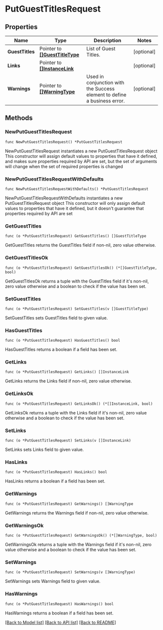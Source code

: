 # PutGuestTitlesRequest

## Properties

Name | Type | Description | Notes
------------ | ------------- | ------------- | -------------
**GuestTitles** | Pointer to [**[]GuestTitleType**](GuestTitleType.md) | List of Guest Titles. | [optional] 
**Links** | Pointer to [**[]InstanceLink**](InstanceLink.md) |  | [optional] 
**Warnings** | Pointer to [**[]WarningType**](WarningType.md) | Used in conjunction with the Success element to define a business error. | [optional] 

## Methods

### NewPutGuestTitlesRequest

`func NewPutGuestTitlesRequest() *PutGuestTitlesRequest`

NewPutGuestTitlesRequest instantiates a new PutGuestTitlesRequest object
This constructor will assign default values to properties that have it defined,
and makes sure properties required by API are set, but the set of arguments
will change when the set of required properties is changed

### NewPutGuestTitlesRequestWithDefaults

`func NewPutGuestTitlesRequestWithDefaults() *PutGuestTitlesRequest`

NewPutGuestTitlesRequestWithDefaults instantiates a new PutGuestTitlesRequest object
This constructor will only assign default values to properties that have it defined,
but it doesn't guarantee that properties required by API are set

### GetGuestTitles

`func (o *PutGuestTitlesRequest) GetGuestTitles() []GuestTitleType`

GetGuestTitles returns the GuestTitles field if non-nil, zero value otherwise.

### GetGuestTitlesOk

`func (o *PutGuestTitlesRequest) GetGuestTitlesOk() (*[]GuestTitleType, bool)`

GetGuestTitlesOk returns a tuple with the GuestTitles field if it's non-nil, zero value otherwise
and a boolean to check if the value has been set.

### SetGuestTitles

`func (o *PutGuestTitlesRequest) SetGuestTitles(v []GuestTitleType)`

SetGuestTitles sets GuestTitles field to given value.

### HasGuestTitles

`func (o *PutGuestTitlesRequest) HasGuestTitles() bool`

HasGuestTitles returns a boolean if a field has been set.

### GetLinks

`func (o *PutGuestTitlesRequest) GetLinks() []InstanceLink`

GetLinks returns the Links field if non-nil, zero value otherwise.

### GetLinksOk

`func (o *PutGuestTitlesRequest) GetLinksOk() (*[]InstanceLink, bool)`

GetLinksOk returns a tuple with the Links field if it's non-nil, zero value otherwise
and a boolean to check if the value has been set.

### SetLinks

`func (o *PutGuestTitlesRequest) SetLinks(v []InstanceLink)`

SetLinks sets Links field to given value.

### HasLinks

`func (o *PutGuestTitlesRequest) HasLinks() bool`

HasLinks returns a boolean if a field has been set.

### GetWarnings

`func (o *PutGuestTitlesRequest) GetWarnings() []WarningType`

GetWarnings returns the Warnings field if non-nil, zero value otherwise.

### GetWarningsOk

`func (o *PutGuestTitlesRequest) GetWarningsOk() (*[]WarningType, bool)`

GetWarningsOk returns a tuple with the Warnings field if it's non-nil, zero value otherwise
and a boolean to check if the value has been set.

### SetWarnings

`func (o *PutGuestTitlesRequest) SetWarnings(v []WarningType)`

SetWarnings sets Warnings field to given value.

### HasWarnings

`func (o *PutGuestTitlesRequest) HasWarnings() bool`

HasWarnings returns a boolean if a field has been set.


[[Back to Model list]](../README.md#documentation-for-models) [[Back to API list]](../README.md#documentation-for-api-endpoints) [[Back to README]](../README.md)



